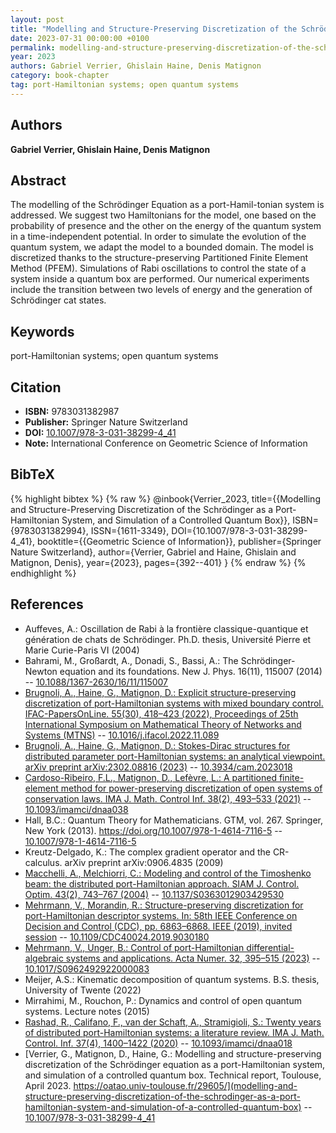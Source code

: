 ```yaml
---
layout: post
title: "Modelling and Structure-Preserving Discretization of the Schrödinger as a Port-Hamiltonian System, and Simulation of a Controlled Quantum Box"
date: 2023-07-31 00:00:00 +0100
permalink: modelling-and-structure-preserving-discretization-of-the-schrodinger-as-a-port-hamiltonian-system-and-simulation-of-a-controlled-quantum-box
year: 2023
authors: Gabriel Verrier, Ghislain Haine, Denis Matignon
category: book-chapter
tag: port-Hamiltonian systems; open quantum systems
---
```

 
## Authors
**Gabriel Verrier, Ghislain Haine, Denis Matignon**
 
## Abstract
The modelling of the Schrödinger Equation as a port-Hamil-tonian system is addressed. We suggest two Hamiltonians for the model, one based on the probability of presence and the other on the energy of the quantum system in a time-independent potential. In order to simulate the evolution of the quantum system, we adapt the model to a bounded domain. The model is discretized thanks to the structure-preserving Partitioned Finite Element Method (PFEM). Simulations of Rabi oscillations to control the state of a system inside a quantum box are performed. Our numerical experiments include the transition between two levels of energy and the generation of Schrödinger cat states.
 
## Keywords
port-Hamiltonian systems; open quantum systems
 
## Citation
- **ISBN:** 9783031382987
- **Publisher:** Springer Nature Switzerland
- **DOI:** [10.1007/978-3-031-38299-4_41](https://doi.org/10.1007/978-3-031-38299-4_41)
- **Note:** International Conference on Geometric Science of Information
 
## BibTeX
{% highlight bibtex %}
{% raw %}
@inbook{Verrier_2023,
  title={{Modelling and Structure-Preserving Discretization of the Schrödinger as a Port-Hamiltonian System, and Simulation of a Controlled Quantum Box}},
  ISBN={9783031382994},
  ISSN={1611-3349},
  DOI={10.1007/978-3-031-38299-4_41},
  booktitle={{Geometric Science of Information}},
  publisher={Springer Nature Switzerland},
  author={Verrier, Gabriel and Haine, Ghislain and Matignon, Denis},
  year={2023},
  pages={392--401}
}
{% endraw %}
{% endhighlight %}
 
## References
- Auffeves, A.: Oscillation de Rabi à la frontière classique-quantique et génération de chats de Schrödinger. Ph.D. thesis, Université Pierre et Marie Curie-Paris VI (2004)
- Bahrami, M., Großardt, A., Donadi, S., Bassi, A.: The Schrödinger-Newton equation and its foundations. New J. Phys. 16(11), 115007 (2014) -- [10.1088/1367-2630/16/11/115007](https://doi.org/10.1088/1367-2630/16/11/115007)
- [Brugnoli, A., Haine, G., Matignon, D.: Explicit structure-preserving discretization of port-Hamiltonian systems with mixed boundary control. IFAC-PapersOnLine. 55(30), 418–423 (2022), Proceedings of 25th International Symposium on Mathematical Theory of Networks and Systems (MTNS)](explicit-structure-preserving-discretization-of-port-hamiltonian-systems-with-mixed-boundary-control) -- [10.1016/j.ifacol.2022.11.089](https://doi.org/10.1016/j.ifacol.2022.11.089)
- [Brugnoli, A., Haine, G., Matignon, D.: Stokes-Dirac structures for distributed parameter port-Hamiltonian systems: an analytical viewpoint. arXiv preprint arXiv:2302.08816 (2023)](stokes-dirac-structures-for-distributed-parameter-port-hamiltonian-systems-an-analytical-viewpoint) -- [10.3934/cam.2023018](https://doi.org/10.3934/cam.2023018)
- [Cardoso-Ribeiro, F.L., Matignon, D., Lefèvre, L.: A partitioned finite-element method for power-preserving discretization of open systems of conservation laws. IMA J. Math. Control Inf. 38(2), 493–533 (2021)](a-partitioned-finite-element-method-for-power-preserving-discretization-of-open-systems-of-conservation-laws) -- [10.1093/imamci/dnaa038](https://doi.org/10.1093/imamci/dnaa038)
- Hall, B.C.: Quantum Theory for Mathematicians. GTM, vol. 267. Springer, New York (2013). https://doi.org/10.1007/978-1-4614-7116-5 -- [10.1007/978-1-4614-7116-5](https://doi.org/10.1007/978-1-4614-7116-5)
- Kreutz-Delgado, K.: The complex gradient operator and the CR-calculus. arXiv preprint arXiv:0906.4835 (2009)
- [Macchelli, A., Melchiorri, C.: Modeling and control of the Timoshenko beam: the distributed port-Hamiltonian approach. SIAM J. Control. Optim. 43(2), 743–767 (2004)](modeling-and-control-of-the-timoshenko-beam-the-distributed-port-hamiltonian-approach) -- [10.1137/S0363012903429530](https://doi.org/10.1137/S0363012903429530)
- [Mehrmann, V., Morandin, R.: Structure-preserving discretization for port-Hamiltonian descriptor systems. In: 58th IEEE Conference on Decision and Control (CDC), pp. 6863–6868. IEEE (2019), invited session](structure-preserving-discretization-for-port-hamiltonian-descriptor-systems) -- [10.1109/CDC40024.2019.9030180](https://doi.org/10.1109/CDC40024.2019.9030180)
- [Mehrmann, V., Unger, B.: Control of port-Hamiltonian differential-algebraic systems and applications. Acta Numer. 32, 395–515 (2023)](control-of-port-hamiltonian-differential-algebraic-systems-and-applications) -- [10.1017/S0962492922000083](https://doi.org/10.1017/S0962492922000083)
- Meijer, A.S.: Kinematic decomposition of quantum systems. B.S. thesis, University of Twente (2022)
- Mirrahimi, M., Rouchon, P.: Dynamics and control of open quantum systems. Lecture notes (2015)
- [Rashad, R., Califano, F., van der Schaft, A., Stramigioli, S.: Twenty years of distributed port-Hamiltonian systems: a literature review. IMA J. Math. Control. Inf. 37(4), 1400–1422 (2020)](twenty-years-of-distributed-port-hamiltonian-systems-a-literature-review) -- [10.1093/imamci/dnaa018](https://doi.org/10.1093/imamci/dnaa018)
- [Verrier, G., Matignon, D., Haine, G.: Modelling and structure-preserving discretization of the Schrödinger equation as a port-Hamiltonian system, and simulation of a controlled quantum box. Technical report, Toulouse, April 2023. https://oatao.univ-toulouse.fr/29605/](modelling-and-structure-preserving-discretization-of-the-schrodinger-as-a-port-hamiltonian-system-and-simulation-of-a-controlled-quantum-box) -- [10.1007/978-3-031-38299-4_41](https://doi.org/10.1007/978-3-031-38299-4_41)

